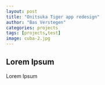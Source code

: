```yaml
---
layout: post
title: "Onitsuka Tiger app redesign"
author: "Bas Verstegen"
categories: projects
tags: [projects,test]
image: cuba-2.jpg
---
```


## Lorem Ipsum
Lorem Ipsum

